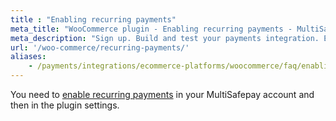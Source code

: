```yaml
---
title : "Enabling recurring payments"
meta_title: "WooCommerce plugin - Enabling recurring payments - MultiSafepay Docs"
meta_description: "Sign up. Build and test your payments integration. Explore our products and services. Use our API reference, SDKs, and wrappers. Get support."
url: '/woo-commerce/recurring-payments/'
aliases:
    - /payments/integrations/ecommerce-platforms/woocommerce/faq/enabling-recurring-payments/
---
```

You need to [enable recurring payments](/features/recurring-payments/) in your MultiSafepay account and then in the plugin settings. 